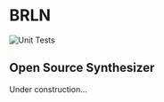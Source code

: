 # BRLN
![Unit Tests](https://github.com/etk70182/brln/.github/workflows/unit-tests.yml/badge.svg?branch=feature-1)
## Open Source Synthesizer

Under construction...
